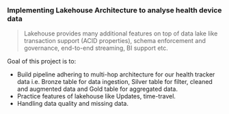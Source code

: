 ### Implementing Lakehouse Architecture to analyse health device data

> Lakehouse provides many additional features on top of data lake like transaction support (ACID properties), schema enforcement and governance, end-to-end streaming, BI support etc.

Goal of this project is to:
* Build pipeline adhering to multi-hop architecture for our health tracker data i.e. Bronze table for data ingestion, Silver table for filter, cleaned and augmented data and Gold table for aggregated data.
* Practice features of lakehouse like Updates, time-travel.
* Handling data quality and missing data.
